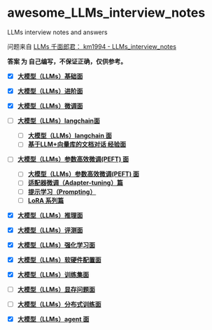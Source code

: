 # awesome_LLMs_interview_notes
LLMs interview notes and answers

问题来自 [LLMs 千面郎君： km1994 - LLMs_interview_notes ](https://github.com/km1994/LLMs_interview_notes)

**答案 为 自己编写，不保证正确，仅供参考。**

- [x] **[大模型（LLMs）基础面](./大模型（LLMs）基础面.md)**
- [x] **[大模型（LLMs）进阶面](./大模型（LLMs）进阶面.md)**
- [x] **[大模型（LLMs）微调面](./大模型（LLMs）微调面.md)**
- [ ] **[大模型（LLMs）langchain面]()**
  - [ ] **[大模型（LLMs）langchain 面](./大模型（LLMs）langchain面/大模型（LLMs）langchain面.md)**
  - [ ] **[基于LLM+向量库的文档对话 经验面](./大模型（LLMs）langchain面/基于LLM+向量库的文档对话经验面.md)**
- [ ] **[大模型（LLMs）参数高效微调(PEFT) 面]()**
  - [ ] **[大模型（LLMs）参数高效微调(PEFT) 面](./大模型（LLMs）参数高效微调(PEFT)面.md)**
  - [ ] **[适配器微调（Adapter-tuning）篇](./适配器微调（Adapter-tuning）篇.md)**
  - [ ] **[提示学习（Prompting）](./提示学习（Prompting）.md)**
  - [ ] **[LoRA 系列篇](./LoRA系列篇.md)**
- [x] **[大模型（LLMs）推理面](./大模型（LLMs）推理面.md)**
- [x] **[大模型（LLMs）评测面](./大模型（LLMs）评测面.md)**
- [x] **[大模型（LLMs）强化学习面](./大模型（LLMs）强化学习面.md)**
- [x] **[大模型（LLMs）软硬件配置面](./大模型（LLMs）软硬件配置面.md)**
- [x] **[大模型（LLMs）训练集面](./大模型（LLMs）训练集面.md)**
- [ ] **[大模型（LLMs）显存问题面](./大模型（LLMs）显存问题面.md)**
- [ ] **[大模型（LLMs）分布式训练面](./大模型（LLMs）分布式训练面.md)**
- [x] **[大模型（LLMs）agent 面](./大模型（LLMs）agent面.md)**



